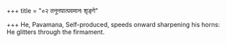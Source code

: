 +++
title = "०२ तनूनपात्पवमानः शृङ्गे"

+++
He, Pavamana, Self-produced, speeds onward sharpening his horns:  
     He glitters through the firmament.